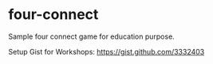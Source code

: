 four-connect
============

Sample four connect game for education purpose.

Setup Gist for Workshops: https://gist.github.com/3332403